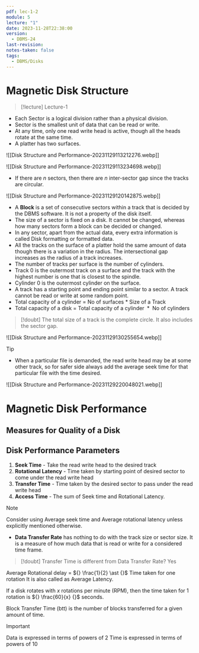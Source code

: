 ```yaml
---
pdf: lec-1-2
module: 5
lecture: "1"
date: 2023-11-28T22:38:00
version:
  - DBMS-24
last-revision: 
notes-taken: false
tags:
  - DBMS/Disks
---
```

# Magnetic Disk Structure

> [!lecture] Lecture-1

- Each Sector is a logical division rather than a physical division.
- Sector is the smallest unit of data that can be read or write.
- At any time, only one read write head is active, though all the heads rotate at the same time.
- A platter has two surfaces.

![[Disk Structure and Performance-20231129113212276.webp]]

![[Disk Structure and Performance-20231129113234698.webp]]

- If there are $n$ sectors, then there are $n$ inter-sector gap since the tracks are circular.

![[Disk Structure and Performance-20231129120142875.webp]]

- A **Block** is a set of consecutive sectors within a track that is decided by the DBMS software. It is not a property of the disk itself.
- The size of a sector is fixed on a disk. It cannot be changed, whereas how many sectors form a block can be decided or changed.
- In any sector, apart from the actual data, every extra information is called Disk formatting or formatted data.
- All the tracks on the surface of a platter hold the same amount of data though there is a variation in the radius. The intersectional gap increases as the radius of a track increases.
- The number of tracks per surface is the number of cylinders.
- Track 0 is the outermost track on a surface and the track with the highest number is one that is closest to the spindle.
- Cylinder 0 is the outermost cylinder on the surface.
- A track has a starting point and ending point similar to a sector. A track cannot be read or write at some random point.
- Total capacity of a cylinder = No of surfaces $\ast$ Size of a Track
- Total capacity of a disk = Total capacity of a cylinder ${} \ast {}$ No of cylinders


> [!doubt] 
> The total size of a track is the complete circle. It also includes the sector gap.


![[Disk Structure and Performance-20231129130255654.webp]]

> [!tip] 
> - When a particular file is demanded, the read write head may be at some other track, so for safer side always add the average seek time for that particular file with the time desired.

![[Disk Structure and Performance-20231129220048021.webp]]

# Magnetic Disk Performance

## Measures for Quality of a Disk

## Disk Performance Parameters

1. **Seek Time** - Take the read write head to the desired track
2. **Rotational Latency** - Time taken by starting point of desired sector to come under the read write head
3. **Transfer Time** - Time taken by the desired sector to pass under the read write head
4. **Access Time** - The sum of Seek time and Rotational Latency.


> [!note] 
> Consider using Average seek time and Average rotational latency unless explicitly mentioned otherwise.

- **Data Transfer Rate** has nothing to do with the track size or sector size. It is a measure of how much data that is read or write for a considered time frame.

> [!doubt] 
> Transfer Time is different from Data Transfer Rate? Yes 

Average Rotational delay  = ${} \frac{1}{2} \ast {}$ Time taken for one rotation
It is also called as Average Latency.

If a disk rotates with $x$ rotations per minute (RPM), then the time taken for 1 rotation is ${} \frac{60}{x} {}$ seconds.

Block Transfer Time (btt) is the number of blocks transferred for a given amount of time.

> [!important] 
> Data is expressed in terms of powers of 2
> Time is expressed in terms of powers of 10
